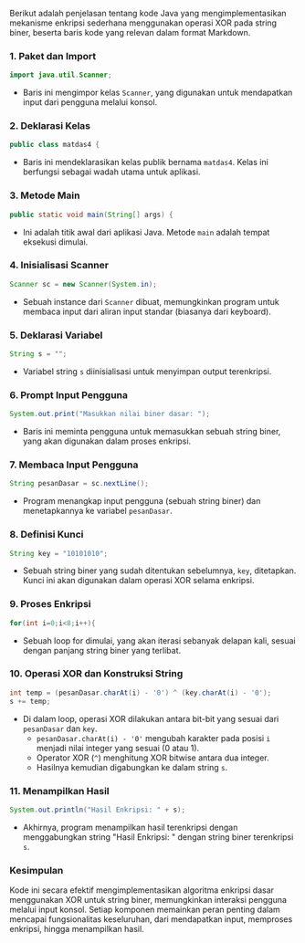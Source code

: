 Berikut adalah penjelasan tentang kode Java yang mengimplementasikan mekanisme enkripsi sederhana menggunakan operasi XOR pada string biner, beserta baris kode yang relevan dalam format Markdown.

### 1. Paket dan Import
```java
import java.util.Scanner;
```
- Baris ini mengimpor kelas `Scanner`, yang digunakan untuk mendapatkan input dari pengguna melalui konsol.

### 2. Deklarasi Kelas
```java
public class matdas4 {
```
- Baris ini mendeklarasikan kelas publik bernama `matdas4`. Kelas ini berfungsi sebagai wadah utama untuk aplikasi.

### 3. Metode Main
```java
public static void main(String[] args) {
```
- Ini adalah titik awal dari aplikasi Java. Metode `main` adalah tempat eksekusi dimulai.

### 4. Inisialisasi Scanner
```java
Scanner sc = new Scanner(System.in);
```
- Sebuah instance dari `Scanner` dibuat, memungkinkan program untuk membaca input dari aliran input standar (biasanya dari keyboard).

### 5. Deklarasi Variabel
```java
String s = "";
```
- Variabel string `s` diinisialisasi untuk menyimpan output terenkripsi.

### 6. Prompt Input Pengguna
```java
System.out.print("Masukkan nilai biner dasar: ");
```
- Baris ini meminta pengguna untuk memasukkan sebuah string biner, yang akan digunakan dalam proses enkripsi.

### 7. Membaca Input Pengguna
```java
String pesanDasar = sc.nextLine();
```
- Program menangkap input pengguna (sebuah string biner) dan menetapkannya ke variabel `pesanDasar`.

### 8. Definisi Kunci
```java
String key = "10101010";
```
- Sebuah string biner yang sudah ditentukan sebelumnya, `key`, ditetapkan. Kunci ini akan digunakan dalam operasi XOR selama enkripsi.

### 9. Proses Enkripsi
```java
for(int i=0;i<8;i++){
```
- Sebuah loop for dimulai, yang akan iterasi sebanyak delapan kali, sesuai dengan panjang string biner yang terlibat.

### 10. Operasi XOR dan Konstruksi String
```java
int temp = (pesanDasar.charAt(i) - '0') ^ (key.charAt(i) - '0');
s += temp;
```
- Di dalam loop, operasi XOR dilakukan antara bit-bit yang sesuai dari `pesanDasar` dan `key`. 
  - `pesanDasar.charAt(i) - '0'` mengubah karakter pada posisi `i` menjadi nilai integer yang sesuai (0 atau 1).
  - Operator XOR (`^`) menghitung XOR bitwise antara dua integer.
  - Hasilnya kemudian digabungkan ke dalam string `s`.

### 11. Menampilkan Hasil
```java
System.out.println("Hasil Enkripsi: " + s);
```
- Akhirnya, program menampilkan hasil terenkripsi dengan menggabungkan string "Hasil Enkripsi: " dengan string biner terenkripsi `s`.

### Kesimpulan
Kode ini secara efektif mengimplementasikan algoritma enkripsi dasar menggunakan XOR untuk string biner, memungkinkan interaksi pengguna melalui input konsol. Setiap komponen memainkan peran penting dalam mencapai fungsionalitas keseluruhan, dari mendapatkan input, memproses enkripsi, hingga menampilkan hasil.